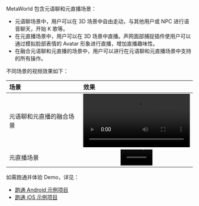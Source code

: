MetaWorld 包含元语聊和元直播场景：
- 元语聊场景中，用户可以在 3D 场景中自由走动，与其他用户或 NPC 进行语音聊天，开始 K 歌等。
- 在元直播场景中，用户可以在 3D 场景中直播。声网面部捕捉插件使用户可以通过模拟脸部表情的 Avatar 形象进行直播，增加直播趣味性。
- 在融合元语聊和元直播的场景中，用户可以进行在元语聊和元直播场景中支持的所有操作。

不同场景的视频效果如下：

<style>
.video-container {
  display: flex;
  justify-content: center;
}
</style>

| 场景 | 效果 |
|:----|:-----|
|元语聊和元直播的融合场景| <video src="https://web-cdn.agora.io/docs-files/1686906669607"  controls width = 100% height = auto></video> |
|元直播场景| <div class="video-container"><video src="https://web-cdn.agora.io/docs-files/1686906622677" controls width="30%" height="auto"></video></div> |

如需跑通并体验 Demo，详见：
- [跑通 Android 示例项目](./mw_run_github_project_android)
- [跑通 iOS 示例项目](./mw_run_github_project_ios)